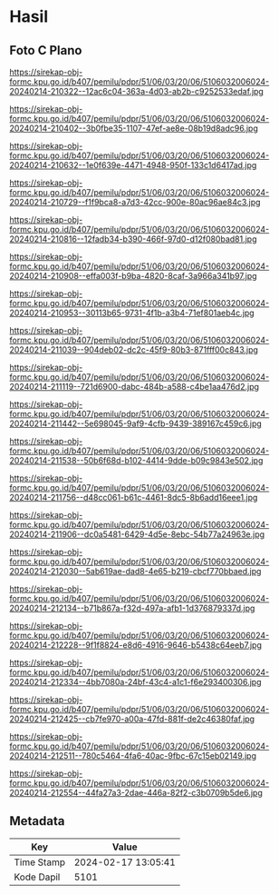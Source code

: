 # Hasil

## Foto C Plano

https://sirekap-obj-formc.kpu.go.id/b407/pemilu/pdpr/51/06/03/20/06/5106032006024-20240214-210322--12ac6c04-363a-4d03-ab2b-c9252533edaf.jpg

https://sirekap-obj-formc.kpu.go.id/b407/pemilu/pdpr/51/06/03/20/06/5106032006024-20240214-210402--3b0fbe35-1107-47ef-ae8e-08b19d8adc96.jpg

https://sirekap-obj-formc.kpu.go.id/b407/pemilu/pdpr/51/06/03/20/06/5106032006024-20240214-210632--1e0f639e-4471-4948-950f-133c1d6417ad.jpg

https://sirekap-obj-formc.kpu.go.id/b407/pemilu/pdpr/51/06/03/20/06/5106032006024-20240214-210729--f1f9bca8-a7d3-42cc-900e-80ac96ae84c3.jpg

https://sirekap-obj-formc.kpu.go.id/b407/pemilu/pdpr/51/06/03/20/06/5106032006024-20240214-210816--12fadb34-b390-466f-97d0-d12f080bad81.jpg

https://sirekap-obj-formc.kpu.go.id/b407/pemilu/pdpr/51/06/03/20/06/5106032006024-20240214-210908--effa003f-b9ba-4820-8caf-3a966a341b97.jpg

https://sirekap-obj-formc.kpu.go.id/b407/pemilu/pdpr/51/06/03/20/06/5106032006024-20240214-210953--30113b65-9731-4f1b-a3b4-71ef801aeb4c.jpg

https://sirekap-obj-formc.kpu.go.id/b407/pemilu/pdpr/51/06/03/20/06/5106032006024-20240214-211039--904deb02-dc2c-45f9-80b3-871fff00c843.jpg

https://sirekap-obj-formc.kpu.go.id/b407/pemilu/pdpr/51/06/03/20/06/5106032006024-20240214-211119--721d6900-dabc-484b-a588-c4be1aa476d2.jpg

https://sirekap-obj-formc.kpu.go.id/b407/pemilu/pdpr/51/06/03/20/06/5106032006024-20240214-211442--5e698045-9af9-4cfb-9439-389167c459c6.jpg

https://sirekap-obj-formc.kpu.go.id/b407/pemilu/pdpr/51/06/03/20/06/5106032006024-20240214-211538--50b6f68d-b102-4414-9dde-b09c9843e502.jpg

https://sirekap-obj-formc.kpu.go.id/b407/pemilu/pdpr/51/06/03/20/06/5106032006024-20240214-211756--d48cc061-b61c-4461-8dc5-8b6add16eee1.jpg

https://sirekap-obj-formc.kpu.go.id/b407/pemilu/pdpr/51/06/03/20/06/5106032006024-20240214-211906--dc0a5481-6429-4d5e-8ebc-54b77a24963e.jpg

https://sirekap-obj-formc.kpu.go.id/b407/pemilu/pdpr/51/06/03/20/06/5106032006024-20240214-212030--5ab619ae-dad8-4e65-b219-cbcf770bbaed.jpg

https://sirekap-obj-formc.kpu.go.id/b407/pemilu/pdpr/51/06/03/20/06/5106032006024-20240214-212134--b71b867a-f32d-497a-afb1-1d376879337d.jpg

https://sirekap-obj-formc.kpu.go.id/b407/pemilu/pdpr/51/06/03/20/06/5106032006024-20240214-212228--9f1f8824-e8d6-4916-9646-b5438c64eeb7.jpg

https://sirekap-obj-formc.kpu.go.id/b407/pemilu/pdpr/51/06/03/20/06/5106032006024-20240214-212334--4bb7080a-24bf-43c4-a1c1-f6e293400306.jpg

https://sirekap-obj-formc.kpu.go.id/b407/pemilu/pdpr/51/06/03/20/06/5106032006024-20240214-212425--cb7fe970-a00a-47fd-881f-de2c46380faf.jpg

https://sirekap-obj-formc.kpu.go.id/b407/pemilu/pdpr/51/06/03/20/06/5106032006024-20240214-212511--780c5464-4fa6-40ac-9fbc-67c15eb02149.jpg

https://sirekap-obj-formc.kpu.go.id/b407/pemilu/pdpr/51/06/03/20/06/5106032006024-20240214-212554--44fa27a3-2dae-446a-82f2-c3b0709b5de6.jpg


## Metadata

| Key        | Value               |
| ---------- | ------------------- |
| Time Stamp | 2024-02-17 13:05:41 |
| Kode Dapil | 5101                |



